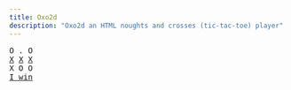 ```yaml
---
title: Oxo2d 
description: "Oxo2d an HTML noughts and crosses (tic-tac-toe) player"
---
```


<pre class="oxo2d">
O . O
<u>X</u> <u>X</u> <u>X</u>
X O O
<a href="../">I win</a>
</pre>
